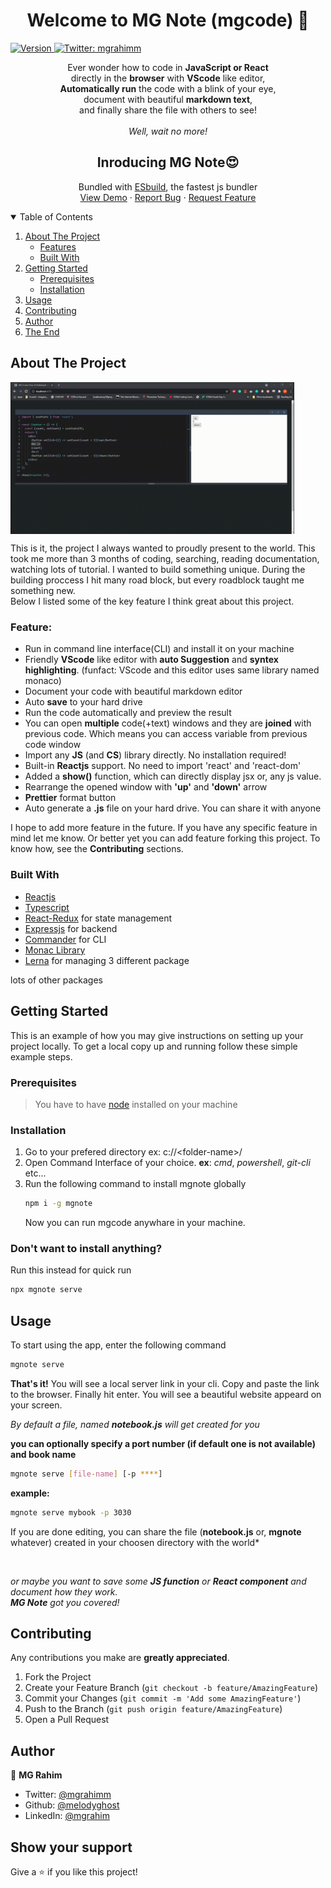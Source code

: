 <h1 align="center">Welcome to MG Note (mgcode) 👋</h1>
<p>
  <a href="https://www.npmjs.com/package/mgnote" target="_blank">
    <img alt="Version" src="https://img.shields.io/npm/v/mgnote.svg">
  </a>
  <a href="https://twitter.com/mgrahimm" target="_blank">
    <img alt="Twitter: mgrahimm" src="https://img.shields.io/twitter/follow/mgrahimm.svg?style=social" />
  </a>
</p>

<p align='center'>Ever wonder how to code in <strong>JavaScript or React</strong><br> directly in the <strong>browser</strong> with <strong>VScode</strong> like editor,<br> <strong>Automatically run</strong> the code with a blink of your eye,<br> document with beautiful <strong>markdown text</strong>,<br> and finally share the file with others to see!<br><br><em> Well, wait no more!</em></p>

<h2 align='center'>Inroducing <strong>MG Note😍</strong></h2>
<p align='center'>Bundled with <a href="https://esbuild.github.io">ESbuild</a>, the fastest js bundler<br>
    <a href="https://github.com/MelodyGhost/mgcode">View Demo</a>
    ·
    <a href="https://github.com/MelodyGhost/mgcode/issues">Report Bug</a>
    ·
    <a href="https://github.com/MelodyGhost/mgcode/issues">Request Feature</a>
</p>

<!-- TABLE OF CONTENTS -->
<details open="open">
  <summary>Table of Contents</summary>
  <ol>
    <li>
      <a href="#about-the-project">About The Project</a>
      <ul>
        <li><a href="#features">Features</a></li>
      </ul>
      <ul>
        <li><a href="#built-with">Built With</a></li>
      </ul>
    </li>
    <li>
      <a href="#getting-started">Getting Started</a>
      <ul>
        <li><a href="#prerequisites">Prerequisites</a></li>
        <li><a href="#installation">Installation</a></li>
      </ul>
    </li>
    <li><a href="#usage">Usage</a></li>
    <li><a href="#contributing">Contributing</a></li>
    <li><a href="#Author">Author</a></li>
    <li><a href="#show-your-support">The End</a></li>
  </ol>
</details>

<!-- ABOUT THE PROJECT -->

## About The Project

<img src='./demo/Demo.gif' align='center' width='90%'>

This is it, the project I always wanted to proudly present to the world. This took me more than 3 months of coding, searching, reading documentation, watching lots of tutorial. I wanted to build something unique. During the building proccess I hit many road block, but every roadblock taught me something new.<br>
Below I listed some of the key feature I think great about this project.

### Feature:

- Run in command line interface(CLI) and install it on your machine
- Friendly **VScode** like editor with **auto Suggestion** and **syntex highlighting**. (funfact: VScode and this editor uses same library named monaco)
- Document your code with beautiful markdown editor
- Auto **save** to your hard drive
- Run the code automatically and preview the result
- You can open **multiple** code(+text) windows and they are **joined** with previous code. Which means you can access variable from previous code window
- Import any **JS** (and **CS**) library directly. No installation required!
- Built-in **Reactjs** support. No need to import 'react' and 'react-dom'
- Added a **show()** function, which can directly display jsx or, any js value.
- Rearrange the opened window with **'up'** and **'down'** arrow
- **Prettier** format button
- Auto generate a **.js** file on your hard drive. You can share it with anyone

I hope to add more feature in the future. If you have any specific feature in mind let me know. Or better yet you can add feature forking this project. To know how, see the **Contributing** sections.

### Built With

- [Reactjs](https://reactjs.org)
- [Typescript](https://typescriptlang.org)
- [React-Redux](https://react-redux.js.org) for state management
- [Expressjs](https://expressjs.com) for backend
- [Commander](https://npmjs.com/package/commander) for CLI
- [Monac Library]()
- [Lerna]() for managing 3 different package

lots of other packages

<!-- GETTING STARTED -->

## Getting Started

This is an example of how you may give instructions on setting up your project locally.
To get a local copy up and running follow these simple example steps.

### Prerequisites

> You have to have [node](https://nodejs.org) installed on your machine
> <br>

### Installation

1. Go to your prefered directory ex: c://\<folder-name>/
2. Open Command Interface of your choice. **ex**: _cmd_, _powershell_, _git-cli_ etc...
3. Run the following command to install mgnote globally
   ```sh
   npm i -g mgnote
   ```
   Now you can run mgcode anywhare in your machine.

### Don't want to install anything?

Run this instead for quick run

```sh
npx mgnote serve
```

## Usage

To start using the app, enter the following command

```sh
mgnote serve
```

**That's it!** You will see a local server link in your cli. Copy and paste the link to the browser. Finally hit enter. You will see a beautiful website appeard on your screen.
<br>

<em>By default a file, named **notebook.js** will get created for you</em>
<br>

**you can optionally specify a port number (if default one is not available) and book name**

```sh
mgnote serve [file-name] [-p ****]
```

**example:**

```sh
mgnote serve mybook -p 3030
```

If you are done editing, you can share the file (**notebook.js** or, **mgnote** whatever) created in your choosen directory with the world\*

<br>

_or maybe you want to save some **JS function** or **React component** and document how they work.<br> **MG Note** got you covered!_

<!-- CONTRIBUTING -->

## Contributing

Any contributions you make are **greatly appreciated**.

1. Fork the Project
2. Create your Feature Branch (`git checkout -b feature/AmazingFeature`)
3. Commit your Changes (`git commit -m 'Add some AmazingFeature'`)
4. Push to the Branch (`git push origin feature/AmazingFeature`)
5. Open a Pull Request

## Author

👤 **MG Rahim**

- Twitter: [@mgrahimm](https://twitter.com/mgrahimm)
- Github: [@melodyghost](https://github.com/melodyghost)
- LinkedIn: [@mgrahim](https://linkedin.com/in/mgrahim)

## Show your support

Give a ⭐️ if you like this project!

